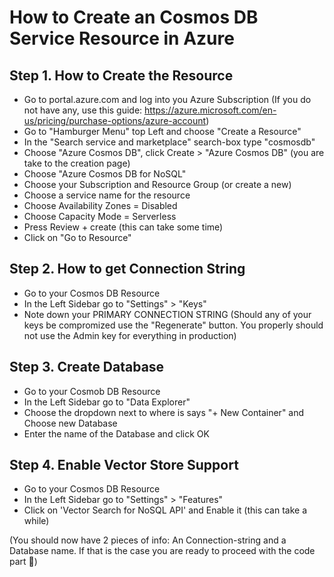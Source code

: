 ﻿# How to Create an Cosmos DB Service Resource in Azure

## Step 1. How to Create the Resource

- Go to portal.azure.com and log into you Azure Subscription (If you do not have any, use this guide: https://azure.microsoft.com/en-us/pricing/purchase-options/azure-account)
- Go to "Hamburger Menu" top Left and choose "Create a Resource"
- In the "Search service and marketplace" search-box type "cosmosdb"
- Choose "Azure Cosmos DB", click Create > "Azure Cosmos DB" (you are take to the creation page)
- Choose "Azure Cosmos DB for NoSQL"
- Choose your Subscription and Resource Group (or create a new)
- Choose a service name for the resource
- Choose Availability Zones = Disabled
- Choose Capacity Mode = Serverless
- Press Review + create (this can take some time)
- Click on "Go to Resource"

## Step 2. How to get Connection String
- Go to your Cosmos DB Resource
- In the Left Sidebar go to "Settings" > "Keys"
- Note down your PRIMARY CONNECTION STRING
(Should any of your keys be compromized use the "Regenerate" button. You properly should not use the Admin key for everything in production)

## Step 3. Create Database
- Go to your Cosmob DB Resource
- In the Left Sidebar go to "Data Explorer"
- Choose the dropdown next to where is says "+ New Container" and Choose new Database
- Enter the name of the Database and click OK

## Step 4. Enable Vector Store Support
- Go to your Cosmos DB Resource
- In the Left Sidebar go to "Settings" > "Features"
- Click on 'Vector Search for NoSQL API' and Enable it (this can take a while)

(You should now have 2 pieces of info: An Connection-string and a Database name. If that is the case you are ready to proceed with the code part 🙌)
